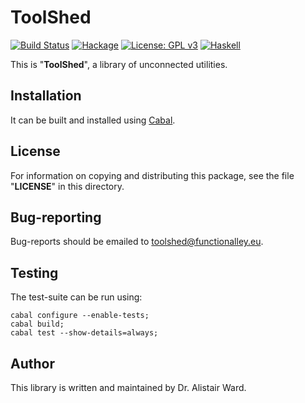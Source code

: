# **ToolShed**

[![Build Status](https://travis-ci.org/functionalley/ToolShed.svg?branch=master)](https://travis-ci.org/functionalley/ToolShed)
[![Hackage](https://img.shields.io/hackage/v/toolshed.svg)](https://hackage.haskell.org/package/toolshed)
[![License: GPL v3](https://img.shields.io/badge/License-GPL%20v3-blue.svg)](https://www.gnu.org/licenses/gpl-3.0)
[![Haskell](https://b.repl.ca/v1/language-haskell-yellow.png)](https://haskell.org)

This is "**ToolShed**", a library of unconnected utilities.

## Installation

It can be built and installed using [Cabal](https://www.haskell.org/cabal/users-guide/installing-packages.html).

## License

For information on copying and distributing this package, see the file "**LICENSE**" in this directory.

## Bug-reporting

Bug-reports should be emailed to <toolshed@functionalley.eu>.

## Testing

The test-suite can be run using:

    cabal configure --enable-tests;
    cabal build;
    cabal test --show-details=always;

## Author

This library is written and maintained by Dr. Alistair Ward.
